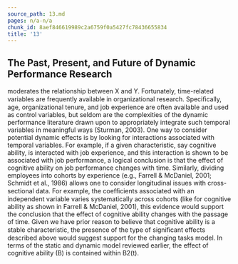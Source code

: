 ```yaml
---
source_path: 13.md
pages: n/a-n/a
chunk_id: 8aef846619989c2a6759f0a5427fc78436655834
title: '13'
---
```

## The Past, Present, and Future of Dynamic Performance Research

moderates the relationship between X and Y. Fortunately, time-related variables are frequently available in organizational research. Speciﬁcally, age, organizational tenure, and job experience are often available and used as control variables, but seldom are the complexities of the dynamic performance literature drawn upon to appropriately integrate such temporal variables in meaningful ways (Sturman, 2003). One way to consider potential dynamic effects is by looking for interactions associated with temporal variables. For example, if a given characteristic, say cognitive ability, is interacted with job experience, and this interaction is shown to be associated with job performance, a logical conclusion is that the effect of cognitive ability on job performance changes with time. Similarly, dividing employees into cohorts by experience (e.g., Farrell & McDaniel, 2001; Schmidt et al., 1986) allows one to consider longitudinal issues with cross- sectional data. For example, the coefﬁcients associated with an independent variable varies systematically across cohorts (like for cognitive ability as shown in Farrell & McDaniel, 2001), this evidence would support the conclusion that the effect of cognitive ability changes with the passage of time. Given we have prior reason to believe that cognitive ability is a stable characteristic, the presence of the type of signiﬁcant effects described above would suggest support for the changing tasks model. In terms of the static and dynamic model reviewed earlier, the effect of cognitive ability (B) is contained within B2(t).
